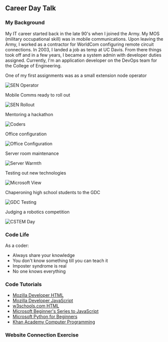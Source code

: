 ## Career Day Talk

### My Background

My IT career started back in the late 90's when I joined the Army. My MOS \(military occupational skill\) was in mobile communications. Upon leaving the Army, I worked as a contractor for WorldCom configuring remote circuit connections. In 2003, I landed a job as temp at UC Davis. From there things took off and in a few years, I became a system admin with developer duties assigned. Currently, I'm an application developer on the DevOps team for the College of Engineering. 

One of my first assignments was as a small extension node operator

![SEN Operator](images/sen_operator.jpg "SEN Operator")

Mobile Comms ready to roll out

![SEN Rollout](images/sen_rollout.jpg)

Mentoring a hackathon

![Coders](images/coders.jpg)

Office configuration

![Office Configuration](images/dark_ben.jpg)

Server room maintenance

![Server Warmth](images/server_warmth.jpg)

Testing out new technologies

![Microsoft View](images/microsoft_view.jpg)

Chaperoning high school students to the GDC

![GDC Testing](images/gdc_testing.jpg)

Judging a robotics competition

![CSTEM Day](images/roboplay_judge.jpg)

### Code Life

As a coder:

- Always share your knowledge
- You don't know something till you can teach it
- Imposter syndrome is real
- No one knows everything


### Code Tutorials
- [Mozilla Developer HTML](https://developer.mozilla.org/en-US/docs/Learn/HTML)
- [Mozilla Developer JavaScript](https://developer.mozilla.org/en-US/docs/Web/JavaScript)
- [w3schools.com HTML](https://www.w3schools.com/html/default.asp)
- [Microsoft Beginner's Series to JavaScript](https://www.youtube.com/playlist?list=PLlrxD0HtieHhW0NCG7M536uHGOtJ95Ut2)
- [Microsoft Python for Beginners](https://www.youtube.com/playlist?list=PLlrxD0HtieHhS8VzuMCfQD4uJ9yne1mE6)
- [Khan Academy Computer Programming](https://www.khanacademy.org/computing/computer-programming)


### Website Connection Exercise




